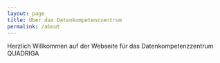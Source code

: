 ```yaml
---
layout: page
title: Über das Datenkompetenzzentrum
permalink: /about
---
```


Herzlich Willkommen auf der Webseite für das Datenkompetenzzentrum QUADRIGA
